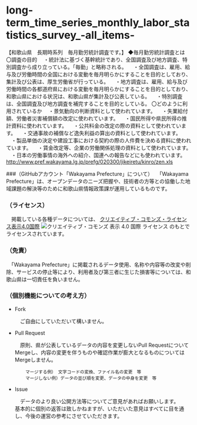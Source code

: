 # long-term_time_series_monthly_labor_statistics_survey_-all_items-
【和歌山県　長期時系列　毎月勤労統計調査です。】
◆毎月勤労統計調査とは
〇調査の目的
　・統計法に基づく基幹統計であり、全国調査及び地方調査、特別調査から成り立っている。「毎勤」と略称される。
　・全国調査は、雇用、給与及び労働時間の全国における変動を毎月明らかにすることを目的としており、集計及び公表は、厚生労働省が行っている。
　・地方調査は、雇用、給与及び労働時間の各都道府県における変動を毎月明らかにすることを目的としており、和歌山県における状況は、和歌山県が集計及び公表している。
　・特別調査は、全国調査及び地方調査を補完することを目的としている。
 〇どのように利用されているか
　・景気動向の判断資料として使われています。
　・失業給付額、労働者災害補償額の改定に使われています。
　・国民所得や県民所得の推計資料に使われています。
　・公共料金の改定の際の資料として使われています。
　・交通事故の補償など逸失利益の算出の資料として使われています。
　・製品単価の決定や建設工事における契約の際の人件費を決める資料に使われています。
　・賃金改定等、企業の労働関係処理の資料として使われています。
　・日本の労働事情の海外への紹介、国連への報告などにも使われています。
http://www.pref.wakayama.lg.jp/prefg/020300/jikeiretu/kinro/zen.xls

###（GitHubアカウント「Wakayama Prefecture」について）
　「Wakayama Prefecture」は、オープンデータのニーズ把握や、技術者の方等との協働した地域課題の解決等のために和歌山県情報政策課が運用しているものです。

### （ライセンス）

　掲載している各種データについては、
[クリエイティブ・コモンズ・ライセンス表示4.0国際](https://creativecommons.org/licenses/by/4.0/deed.ja)
![クリエイティブ・コモンズ 表示 4.0 国際 ライセンス](https://licensebuttons.net/l/by/4.0/88x31.png)
のもとでライセンスされています。

### （免責）

　「Wakayama Prefecture」に掲載されるデータ使用、名称や内容等の改変や削除、サービスの停止等により、利用者及び第三者に生じた損害等については、和歌山県は一切責任を負いません。

### （個別機能についての考え方）

- Fork

    　ご自由にしていただいて構いません。

- Pull Request

    　原則、県が公表しているデータの内容を変更しないPull RequestについてMergeし、内容の変更を伴うものや確認作業が膨大となるものについてはMergeしません。

          マージする例）　文字コードの変換、ファイル名の変更　等
          マージしない例）データの並び順を変更、データの中身を変更　等

- Issue

    　データのより良い公開方法等についてご意見があればお願いします。<br />
    基本的に個別の返答は致しかねますが、いただいた意見はすべてに目を通し、今後の運営の参考にさせていただきます。
